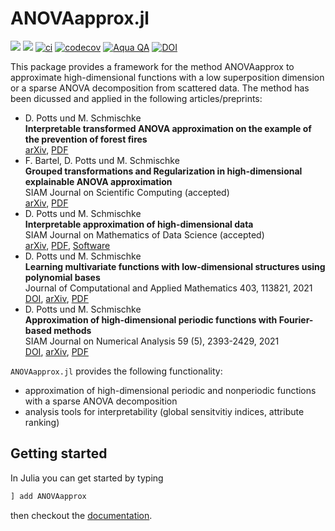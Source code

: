 # ANOVAapprox.jl

[![](https://img.shields.io/badge/docs-stable-blue.svg)](https://nfft.github.io/ANOVAapprox.jl/stable)
[![](https://img.shields.io/badge/docs-dev-blue.svg)](https://nfft.github.io/ANOVAapprox.jl/dev)
[![ci](https://github.com/NFFT/ANOVAapprox.jl/actions/workflows/ci.yml/badge.svg)](https://github.com/NFFT/ANOVAapprox.jl/actions?query=workflow%3ACI+branch%3Amain)
[![codecov](https://codecov.io/gh/NFFT/ANOVAapprox.jl/branch/main/graph/badge.svg?token=5RUDL3Z3S5)](https://codecov.io/gh/NFFT/ANOVAapprox.jl)
[![Aqua QA](https://img.shields.io/badge/Aqua.jl-%F0%9F%8C%A2-aqua.svg)](https://github.com/JuliaTesting/Aqua.jl)
[![DOI](https://zenodo.org/badge/DOI/10.5281/zenodo.5657976.svg)](https://doi.org/10.5281/zenodo.5657976)

This package provides a framework for the method ANOVAapprox to approximate high-dimensional functions with a low superposition dimension or a sparse ANOVA decomposition from scattered data. The method has been dicussed and applied in the following articles/preprints:

<ul>
  <li>D. Potts und M. Schmischke <br> 
  <b>Interpretable transformed ANOVA approximation on the example of the prevention of forest fires</b> <br>
  <a href="https://arxiv.org/abs/2110.07353">arXiv</a>, <a href="https://www-user.tu-chemnitz.de/~mischmi/papers/transformedanova.pdf">PDF</a></li>
  <li>F. Bartel, D. Potts und M. Schmischke <br> 
  <b>Grouped transformations and Regularization in high-dimensional explainable ANOVA approximation</b> <br>
  SIAM Journal on Scientific Computing (accepted) <br>
  <a href="https://arxiv.org/abs/2010.10199">arXiv</a>, <a href="https://www-user.tu-chemnitz.de/~mischmi/papers/groupedtransforms.pdf">PDF</a></li>
  <li>D. Potts und M. Schmischke <br> 
  <b>Interpretable approximation of high-dimensional data</b> <br>
  SIAM Journal on Mathematics of Data Science (accepted) <br>
  <a href="https://arxiv.org/abs/2103.13787">arXiv</a>, <a href="https://www-user.tu-chemnitz.de/~mischmi/papers/attributeranking.pdf">PDF</a>, <a href="https://github.com/NFFT/AttributeRankingExamples">Software</a></li>
  <li>D. Potts und M. Schmischke <br> 
  <b>Learning multivariate functions with low-dimensional structures using polynomial bases</b><br>
  Journal of Computational and Applied Mathematics 403, 113821, 2021<br>
  <a href="https://doi.org/10.1016/j.cam.2021.113821">DOI</a>, <a href="https://arxiv.org/abs/1912.03195">arXiv</a>, <a href="https://www-user.tu-chemnitz.de/~mischmi/papers/anovacube.pdf">PDF</a></li>
  <li>D. Potts und M. Schmischke <br> 
  <b>Approximation of high-dimensional periodic functions with Fourier-based methods</b><br>
  SIAM Journal on Numerical Analysis 59 (5), 2393-2429, 2021<br>
  <a href="https://doi.org/10.1137/20M1354921">DOI</a>, <a href="https://arxiv.org/abs/1907.11412">arXiv</a>, <a href="https://www-user.tu-chemnitz.de/~mischmi/papers/anovafourier.pdf">PDF</a></li>
</ul>

`ANOVAapprox.jl` provides the following functionality:
- approximation of high-dimensional periodic and nonperiodic functions with a sparse ANOVA decomposition
- analysis tools for interpretability (global sensitvitiy indices, attribute ranking)

## Getting started

In Julia you can get started by typing

```julia
] add ANOVAapprox
```

then checkout the [documentation](https://nfft.github.io/ANOVAapprox.jl/stable/).
